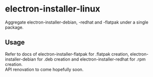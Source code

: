# electron-installer-linux
Aggregate electron-installer-debian, -redhat and -flatpak under a single package.

## Usage

Refer to docs of electron-installer-flatpak for .flatpak creation, electron-installer-debian for .deb creation and electron-installer-redhat for .rpm creation.  
API renovation to come hopefully soon.
